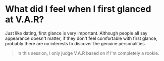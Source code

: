 # What did I feel when I first glanced at V.A.R?

Just like dating, first glance is very important. Although people all say appearance doesn't matter, if they don't feel comfortable with first glance, probably there are no interests to discover the genuine personalities.

> In this session, I only judge V.A.R based on if I'm completely a rookie.
